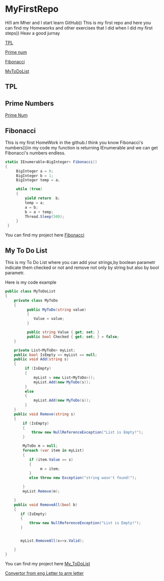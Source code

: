 # MyFirstRepo
Hi!I am Mher and I start learn GitHub))
This is my first repo and here you can find my Homeworks and other exercises that I did when I did my first steps))
Heav a good jurnay

[TPL](#tpl)

[Prime num](#prime-numbers)

[Fibonacci](#fibonacci)

[MyToDoList](#my-to-do-list)

## TPL

## Prime Numbers

[Prime Num](https://github.com/MherMelkonyan/MyFirstRepo/tree/master/MIC.Volo/Mic.Volo.PrimeNumber)

## Fibonacci


This is my first HomeWork in the github.I think you know Fibonacci's numbers)))in my code my function is returning IEnumerable<BigInteger> and we can get Fibonacci's numbers endless.
  
  ```csharp
  static IEnumerable<BigInteger> Fibonacci()
  {
       BigInteger a = 0;
       BigInteger b = 1;
       BigInteger temp = a;

       while (true)
       {
           yield return  b;
           temp = a;
           a = b;
           b = a + temp;
           Thread.Sleep(500);
       }
   }
  ```
You can find my project here [Fibonacci](https://github.com/MherMelkonyan/MyFirstRepo/tree/master/MIC.Volo/MIC.Volo.HW_FibFunc)

## My To Do List

This is my To Do List where you can add your strings,by boolean parametr indicate them checked or not and remove not only by string but also by bool parametr.

Here is my code example 
```csharp
public class MyToDoList
{
    private class MyToDo
    {
          public MyToDo(string value)
          {
             Value = value;
          }

          public string Value { get; set; }
          public bool Checked { get; set; } = false;
    }

    private List<MyToDo> myList;
    public bool IsEmpty => myList == null;
    public void Add(string s)
    {
         if (IsEmpty)
         {
             myList = new List<MyToDo>();
             myList.Add(new MyToDo(s));
         }
         else
         {
             myList.Add(new MyToDo(s));
         }
    }
    public void Remove(string s)
    {
        if (IsEmpty)
        {
            throw new NullReferenceException("List is Empty!");
        }

        MyToDo m = null;
        foreach (var item in myList)
        {
           if (item.Value == s)
           {
                m = item;
           }
           else throw new Exception("string wasn't found!");

        }
        myList.Remove(m);

    }
    public void RemoveAll(bool b)
    {
       if (IsEmpty)
       {
           throw new NullReferenceException("List is Empty!");
       }


       myList.RemoveAll(x=>x.Valid);

    }
}

```
You can find my project here [My_ToDoList](https://github.com/MherMelkonyan/MyFirstRepo/tree/master/MIC.Volo/MIC.Volo_Convertor_Eng-Arm)

[Convertor from eng Letter to arm letter](https://github.com/MherMelkonyan/MyFirstRepo/tree/master/MIC.Volo/MIC.Volo_ToDoList)
